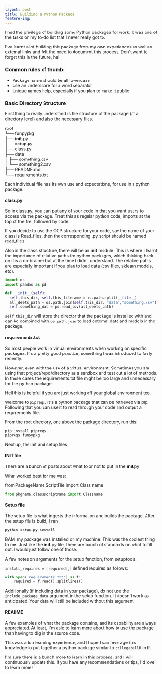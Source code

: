 ```yaml
---
layout: post
title: Building a Python Package
feature-img:
---
```


I had the privilege of building some Python packages for work. It was one of the tasks on my to-do list that I never really got to.

I've learnt a lot building this package from my own experiences as well as external links and felt the need to document this process. Don't want to forget this in the future, ha!

### Common rules of thumb:
- Package name should be all lowercase  
- Use an underscore for a word separator  
- Unique names help, especially if you plan to make it public

### Basic Directory Structure

First thing to really understand is the structure of the package (at a directory level) and also the necessary files.

root  
└── funpypkg   
    ├── __init__.py  
    ├── setup.py   
    ├── class.py   
    ├── data  
    │   ├── something.csv   
    │   └── something2.csv   
    ├── README.md   
    └── requirements.txt   

Each individual file has its own use and expectations, for use in a python package.

#### class.py

So in class.py, you can put any of your code in that you want users to access via the package. Treat this as regular python code, imports at the top of the file, followed by code.

If you decide to use the OOP structure for your code, say the name of your class is Read_files, then the corresponding .py script should be named read_files.

Also in the class structure, there will be an __init__ module. This is where I learnt the importance of relative paths for python packages, which thinking back on it is a no-brainer but at the time I didn't understand. The relative paths are especially important if you plan to load data (csv files, sklearn models, etc).

```python
import os
import pandas as pd

def __init__(self):
  self.this_dir, self.this_filename = os.path.split(__file__)
  all_deets_path = os.path.join(self.this_dir, "data","something.csv")
  self.something_dat = pd.read_csv(all_deets_path)
```

`self.this_dir` will store the director that the package is installed with and can be combined with `os.path.join` to load external data and models in the package.

#### requirements.txt

So most people work in virtual environments when working on specific packages. It's a pretty good practice, something I was introduced to fairly recently.

However, even with the use of a virtual environment. Sometimes you are using that project/repo/directory as a sandbox and test out a lot of methods. In those cases the requirements.txt file might be too large and unnecessary for the python package.

Hell this is helpful if you are just working off your global environment too.

Welcome to `pipreqs`. It's a python package that can be retrieved via pip. Following that you can use it to read through your code and output a requirements file.

From the root directory, one above the package directory, run this:

```bash
pip install pipreqs
pipreqs funpypkg
```

Next up, the init and setup files

#### INIT file

There are a bunch of posts about what to or not to put in the __init__.py

What worked best for me was:

from PackageName.ScriptFile import Class name

```python
from pkgname.classscriptname import Classname
```

#### Setup file

The setup file is what ingests the information and builds the package. After the setup file is build, I ran

```bash
python setup.py install
```

BAM, my package was installed on my machine. This was the coolest thing to me. Just like the __init__.py file, there are bunch of standards on what to fill out. I would just follow one of those.

A few notes on arguments for the setup function, from setuptools.

`install_requires = [required]`, I defined required as follows:

```python
with open('requirements.txt') as f:
    required = f.read().splitlines()
```

Additionally (if including data in your package), do not use the `include_package_data` argument in the setup function. It doesn't work as anticipated. Your data will still be included without this argument.


#### README

A few examples of what the package contains, and its capability are always appreciated. At least, I'm able to learn more about how to use the package than having to dig in the source code.

This was a fun learning experience, and I hope I can leverage this knowledge to put together a python package similar to `collegeballR` in R.

I'm sure there is a bunch more to learn in this process, and I will continuously update this. If you have any recommendations or tips, I'd love to learn more!
